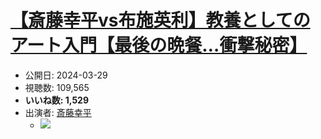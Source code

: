 # [【斎藤幸平vs布施英利】教養としてのアート入門【最後の晩餐…衝撃秘密】](https://www.youtube.com/watch?v=wVK4VJglVr4)
-   公開日: 2024-03-29
-   視聴数: 109,565
-   **いいね数: 1,529**
-   出演者: [斎藤幸平](/rehacq_fan/people/斎藤幸平 "wikilink")
    - [![](https://img.youtube.com/vi/wVK4VJglVr4/hqdefault.jpg)](https://www.youtube.com/watch?v=wVK4VJglVr4)
